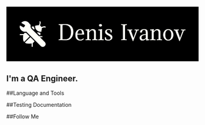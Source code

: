 ![Header](https://github.com/TheonBaratheon/TheonBaratheon/blob/main/assets/logo.png)
## I'm a QA Engineer. 

##Language and Tools

##Testing Documentation

##Follow Me